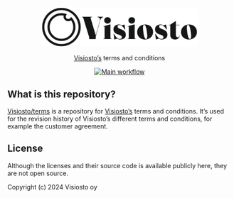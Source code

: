 <p align="center">
  <br />
  <a href="https://www.visiosto.fi">
    <picture>
      <source media="(prefers-color-scheme: dark)" srcset="https://github.com/visiosto/terms/blob/main/.github/logo-light.svg?raw=true">
      <source media="(prefers-color-scheme: light)" srcset="https://github.com/visiosto/terms/blob/main/.github/logo-dark.svg?raw=true">
      <img alt="Visiosto" src="https://github.com/visiosto/terms/blob/main/.github/logo-dark.svg?raw=true" width="350" style="max-width: 100%;">
    </picture>
  </a>
</p>

<p align="center">
  <a href="https://www.visiosto.fi">Visiosto’s</a> terms and conditions
</p>

<p align="center">
  <a href="https://github.com/visiosto/terms/actions/workflows/main.yml">
    <img src="https://github.com/visiosto/terms/actions/workflows/main.yml/badge.svg" alt="Main workflow">
  </a>
</p>

## What is this repository?

[Visiosto/terms](https://github.com/visiosto/terms) is a repository for
[Visiosto’s](https://www.visiosto.fi) terms and conditions. It’s used for the
revision history of Visiosto’s different terms and conditions, for example the
customer agreement.

## License

Although the licenses and their source code is available publicly here, they are
not open source.

Copyright (c) 2024 Visiosto oy
